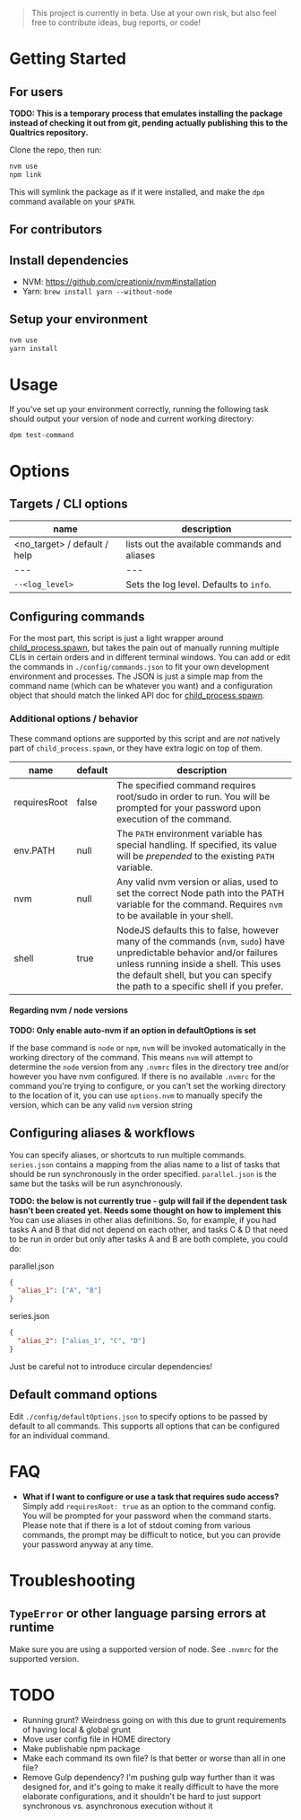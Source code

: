 > This project is currently in beta. Use at your own risk, but also feel free to contribute ideas, bug reports, or code!

# Getting Started

## For users

**TODO: This is a temporary process that emulates installing the package instead of checking it out from git, pending actually publishing
this to the Qualtrics repository.**

Clone the repo, then run:

```bash
nvm use
npm link
```

This will symlink the package as if it were installed, and make the `dpm` command available on your `$PATH`.

## For contributors

## Install dependencies

* NVM: https://github.com/creationix/nvm#installation
* Yarn: `brew install yarn --without-node`

## Setup your environment

```bash
nvm use
yarn install
```

# Usage

If you've set up your environment correctly, running the following task
should output your version of node and current working directory:

`dpm test-command`

# Options

## Targets / CLI options

| name | description |
--- | ---
| <no_target> / default / help | lists out the available commands and aliases |
--- | ---
| `--<log_level>` | Sets the log level. Defaults to `info`. |


## Configuring commands

For the most part, this script is just a light wrapper around [child_process.spawn](https://nodejs.org/docs/latest-v8.x/api/child_process.html#child_process_child_process_spawn_command_args_options_), 
but takes the pain out of manually running multiple CLIs in certain orders and in different terminal windows.
You can add or edit the commands in `./config/commands.json` to fit your own development environment and processes. The JSON
is just a simple map from the command name (which can be whatever you want) and a configuration object that should match
the linked API doc for [child_process.spawn](https://nodejs.org/docs/latest-v8.x/api/child_process.html#child_process_child_process_spawn_command_args_options_).
 
### Additional options / behavior

These command options are supported by this script and are _not_ natively part of `child_process.spawn`, or they have extra logic on top of them.

| name | default | description
--- | --- | ---
| requiresRoot | false | The specified command requires root/sudo in order to run. You will be prompted for your password upon execution of the command.
| env.PATH | null | The `PATH` environment variable has special handling. If specified, its value will be _prepended_ to the existing `PATH` variable.
| nvm | null | Any valid nvm version or alias, used to set the correct Node path into the PATH variable for the command. Requires `nvm` to be available in your shell.
| shell | true | NodeJS defaults this to false, however many of the commands (`nvm`, `sudo`) have unpredictable behavior and/or failures unless running inside a shell. This uses the default shell, but you can specify the path to a specific shell if you prefer.

#### Regarding nvm / node versions

**TODO: Only enable auto-nvm if an option in defaultOptions is set**

If the base command is `node` or `npm`, `nvm` will be invoked automatically in the working directory of the command. This means
`nvm` will attempt to determine the `node` version from any `.nvmrc` files in the directory tree and/or however you have
nvm configured. If there is no available `.nvmrc` for the command you're trying to configure, or you can't set the working directory
to the location of it, you can use `options.nvm` to manually specify the version, which can be any valid `nvm` version string

## Configuring aliases & workflows

You can specify aliases, or shortcuts to run multiple commands. `series.json` contains a mapping from the alias name
to a list of tasks that should be run synchronously in the order specified. `parallel.json` is the same but the 
tasks will be run asynchronously. 

**TODO: the below is not currently true - gulp will fail if the dependent task hasn't been created yet. Needs some
thought on how to implement this**
You can use aliases in other alias definitions. So, for example, if you had tasks A and B that did not depend on
each other, and tasks C & D that need to be run in order but only after tasks A and B are both complete, you could do:

parallel.json
```json
{
  "alias_1": ["A", "B"]
}
```

series.json
```json
{
  "alias_2": ["alias_1", "C", "D"]
}
```

Just be careful not to introduce circular dependencies!

## Default command options

Edit `./config/defaultOptions.json` to specify options to be passed by default to all commands. This supports all 
options that can be configured for an individual command.

# FAQ

* **What if I want to configure or use a task that requires sudo access?** Simply add `requiresRoot: true` as an option 
to the command config. You will be prompted for your password when the command starts. Please note that if there is a lot of stdout 
coming from various commands, the prompt may be difficult to notice, but you can provide your password anyway at any time.

# Troubleshooting

## `TypeError` or other language parsing errors at runtime

Make sure you are using a supported version of node. See `.nvmrc` for the supported version.

# TODO

* Running grunt? Weirdness going on with this due to grunt requirements of having local & global grunt
* Move user config file in HOME directory
* Make publishable npm package
* Make each command its own file? Is that better or worse than all in one file?
* Remove Gulp dependency? I'm pushing gulp way further than it was designed for, and it's going to make it really difficult to have the more elaborate configurations, 
and it shouldn't be hard to just support synchronous vs. asynchronous execution without it
